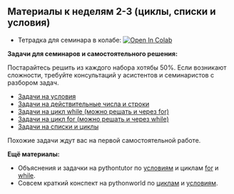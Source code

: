## Материалы к неделям 2-3 (циклы, списки и условия)

* Тетрадка для семинара в колабе: [![Open In Colab](https://colab.research.google.com/assets/colab-badge.svg)](https://colab.research.google.com/github/hse-econ-data-science/dap_2024/blob/sem02_loops/sem02_forif.ipynb)

__Задачи для семинаров и самостоятельного решения:__ 

Постарайтесь решить из каждого набора хотябы 50%. Если возникают сложности, требуйте консультаций у асистентов и семинаристов с разбором задач. 

* [Задачи на условия](https://contest.yandex.ru/contest/48282/problems/) 
* [Задачи на действительные числа и строки](https://contest.yandex.ru/contest/48286/problems/)
* [Задачи на цикл while (можно решать и через for)](https://contest.yandex.ru/contest/48283/problems/)
* [Задачи на цикл for (можно решать и через while)](https://contest.yandex.ru/contest/48284/problems/) 
* [Задачи на списки и циклы](https://contest.yandex.ru/contest/48285/problems/) 


Похожие задачи ждут вас на первой самостоятельной работе. 

__Ещё материалы:__ 

* Объяснения и задачки на pythontutor по [условиям](https://pythontutor.ru/lessons/ifelse/) и циклам [for](https://pythontutor.ru/lessons/for_loop/) и [while](https://pythontutor.ru/lessons/while/).
* Совсем краткий конспект на pythonworld по [циклам](https://pythonworld.ru/osnovy/cikly-for-i-while-operatory-break-i-continue-volshebnoe-slovo-else.html) и [условиям](https://pythonworld.ru/osnovy/instrukciya-if-elif-else-proverka-istinnosti-trexmestnoe-vyrazhenie-ifelse.html).






